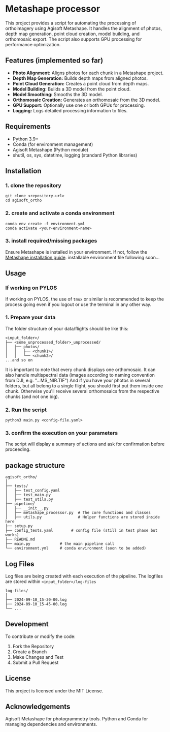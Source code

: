 # Metashape processor
This project provides a script for automating the processing of orthoimagery using Agisoft Metashape. It handles the alignment of photos, depth map generation, point cloud creation, model building, and orthomosaic export. The script also supports GPU processing for performance optimization.

## Features (implemented so far)

- **Photo Alignment:** Aligns photos for each chunk in a Metashape project.
- **Depth Map Generation:** Builds depth maps from aligned photos.
- **Point Cloud Generation:** Creates a point cloud from depth maps.
- **Model Building:** Builds a 3D model from the point cloud.
- **Model Smoothing:** Smooths the 3D model.
- **Orthomosaic Creation:** Generates an orthomosaic from the 3D model.
- **GPU Support:** Optionally use one or both GPUs for processing.
- **Logging:** Logs detailed processing information to files.

## Requirements

- Python 3.9+
- Conda (for environment management)
- Agisoft Metashape (Python module)
- shutil, os, sys, datetime, logging (standard Python libraries)

## Installation

### 1. clone the repository

```
git clone <repository-url>
cd agisoft_ortho
```

### 2. create and activate a conda environment

```
conda env create -f environment.yml
conda activate <your-environment-name>
```

### 3. install required/missing packages

Ensure Metashape is installed in your environment. If not, follow the [Metashape installation guide](https://agisoft.freshdesk.com/support/solutions/articles/31000148930-how-to-install-metashape-stand-alone-python-module).
installable environment file following soon...

## Usage

### If working on PYLOS

If working on PYLOS, the use of `tmux` or similar is recommended to keep the process going even if you logout or use the terminal in any other way.

### 1. Prepare your data

The folder structure of your data/flights should be like this:
```
<input_folder>/
├── <some_unprocessed_folder>_unprocessed/
│   ├── photos/
│   │   ├── <chunk1>/
│   │   └── <chunk2>/
...and so on
```

It is important to note that every chunk displays one orthomosaic. It can also handle multispectral data (images according to naming convention from DJI, e.g. "...MS_NIR.TIF")
And if you have your photos in several folders, but all belong to a single flight, you should first put them inside one chunk. Otherwise you'll receive several orthomosaics from the respective chunks (and not one big).

### 2. Run the script

```
python3 main.py <config-file.yaml>
```

### 3. confirm the execution on your parameters

The script will display a summary of actions and ask for confirmation before proceeding.

## package structure

```
agisoft_ortho/
│
├── tests/
│   ├── test_config.yaml
│   ├── test_main.py                
│   ├── test_utils.py               
├── pipeline/
│   ├── __init__.py
│   ├── metashape_processor.py  # The core functions and classes
│   ├── utils.py                # Helper functions are stored inside here
├── setup.py
├── config_tests.yaml        # config file (still in test phase but works)
├── README.md
├── main.py             # the main pipeline call
└── environment.yml     # conda environment (soon to be added)
```

## Log Files

Log files are being created with each execution of the pipeline. The logfiles are stored within `<input_folder>/log-files`

```
log-files/
│
├── 2024-09-10_15-30-00.log
├── 2024-09-10_15-45-00.log
└── ...
```

## Development

To contribute or modify the code:

1. Fork the Repository
2. Create a Branch
3. Make Changes and Test
4. Submit a Pull Request

## License

This project is licensed under the MIT License.

## Acknowledgements

Agisoft Metashape for photogrammetry tools.
Python and Conda for managing dependencies and environments.